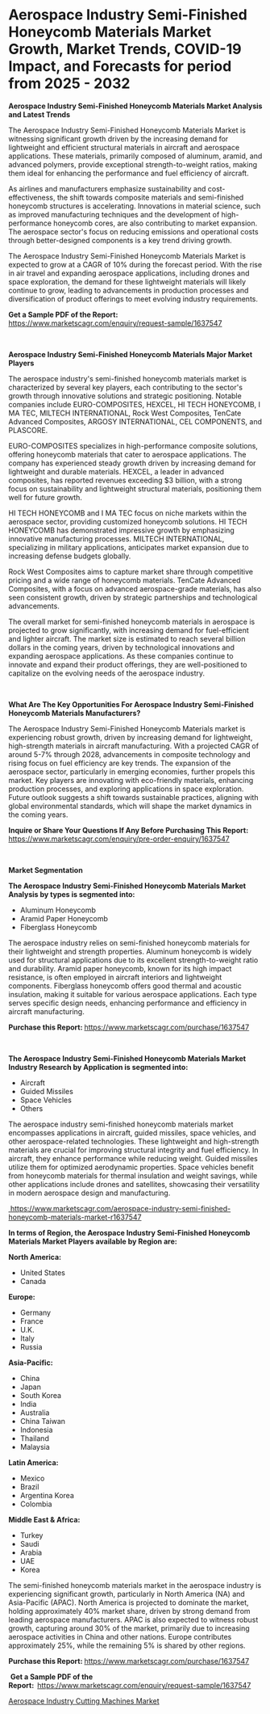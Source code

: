 <p><h1>Aerospace Industry Semi-Finished Honeycomb Materials Market Growth, Market Trends, COVID-19 Impact, and Forecasts for period from 2025 - 2032</h1></p><p><strong>Aerospace Industry Semi-Finished Honeycomb Materials Market Analysis and Latest Trends</strong></p>
<p><p>The Aerospace Industry Semi-Finished Honeycomb Materials Market is witnessing significant growth driven by the increasing demand for lightweight and efficient structural materials in aircraft and aerospace applications. These materials, primarily composed of aluminum, aramid, and advanced polymers, provide exceptional strength-to-weight ratios, making them ideal for enhancing the performance and fuel efficiency of aircraft.</p><p>As airlines and manufacturers emphasize sustainability and cost-effectiveness, the shift towards composite materials and semi-finished honeycomb structures is accelerating. Innovations in material science, such as improved manufacturing techniques and the development of high-performance honeycomb cores, are also contributing to market expansion. The aerospace sector's focus on reducing emissions and operational costs through better-designed components is a key trend driving growth.</p><p>The Aerospace Industry Semi-Finished Honeycomb Materials Market is expected to grow at a CAGR of 10% during the forecast period. With the rise in air travel and expanding aerospace applications, including drones and space exploration, the demand for these lightweight materials will likely continue to grow, leading to advancements in production processes and diversification of product offerings to meet evolving industry requirements.</p></p>
<p><strong>Get a Sample PDF of the Report:&nbsp;</strong> <a href="https://www.marketscagr.com/enquiry/request-sample/1637547?utm_campaign=3249&utm_medium=2&utm_source=Github&utm_content=ia&utm_term=23032025&utm_id=aerospace-industry-semi-finished-honeycomb-materials">https://www.marketscagr.com/enquiry/request-sample/1637547</a></p>
<p>&nbsp;</p>
<p><strong>Aerospace Industry Semi-Finished Honeycomb Materials Major Market Players</strong></p>
<p><p>The aerospace industry's semi-finished honeycomb materials market is characterized by several key players, each contributing to the sector's growth through innovative solutions and strategic positioning. Notable companies include EURO-COMPOSITES, HEXCEL, HI TECH HONEYCOMB, I MA TEC, MILTECH INTERNATIONAL, Rock West Composites, TenCate Advanced Composites, ARGOSY INTERNATIONAL, CEL COMPONENTS, and PLASCORE.</p><p>EURO-COMPOSITES specializes in high-performance composite solutions, offering honeycomb materials that cater to aerospace applications. The company has experienced steady growth driven by increasing demand for lightweight and durable materials. HEXCEL, a leader in advanced composites, has reported revenues exceeding $3 billion, with a strong focus on sustainability and lightweight structural materials, positioning them well for future growth.</p><p>HI TECH HONEYCOMB and I MA TEC focus on niche markets within the aerospace sector, providing customized honeycomb solutions. HI TECH HONEYCOMB has demonstrated impressive growth by emphasizing innovative manufacturing processes. MILTECH INTERNATIONAL, specializing in military applications, anticipates market expansion due to increasing defense budgets globally.</p><p>Rock West Composites aims to capture market share through competitive pricing and a wide range of honeycomb materials. TenCate Advanced Composites, with a focus on advanced aerospace-grade materials, has also seen consistent growth, driven by strategic partnerships and technological advancements.</p><p>The overall market for semi-finished honeycomb materials in aerospace is projected to grow significantly, with increasing demand for fuel-efficient and lighter aircraft. The market size is estimated to reach several billion dollars in the coming years, driven by technological innovations and expanding aerospace applications. As these companies continue to innovate and expand their product offerings, they are well-positioned to capitalize on the evolving needs of the aerospace industry.</p></p>
<p>&nbsp;</p>
<p><strong>What Are The Key Opportunities For Aerospace Industry Semi-Finished Honeycomb Materials Manufacturers?</strong></p>
<p><p>The Aerospace Industry Semi-Finished Honeycomb Materials market is experiencing robust growth, driven by increasing demand for lightweight, high-strength materials in aircraft manufacturing. With a projected CAGR of around 5-7% through 2028, advancements in composite technology and rising focus on fuel efficiency are key trends. The expansion of the aerospace sector, particularly in emerging economies, further propels this market. Key players are innovating with eco-friendly materials, enhancing production processes, and exploring applications in space exploration. Future outlook suggests a shift towards sustainable practices, aligning with global environmental standards, which will shape the market dynamics in the coming years.</p></p>
<p><strong>Inquire or Share Your Questions If Any Before Purchasing This Report:</strong> <a href="https://www.marketscagr.com/enquiry/pre-order-enquiry/1637547?utm_campaign=3249&utm_medium=2&utm_source=Github&utm_content=ia&utm_term=23032025&utm_id=aerospace-industry-semi-finished-honeycomb-materials">https://www.marketscagr.com/enquiry/pre-order-enquiry/1637547</a></p>
<p>&nbsp;</p>
<p><strong>Market Segmentation</strong></p>
<p><strong>The Aerospace Industry Semi-Finished Honeycomb Materials Market Analysis by types is segmented into:</strong></p>
<p><ul><li>Aluminum Honeycomb</li><li>Aramid Paper Honeycomb</li><li>Fiberglass Honeycomb</li></ul></p>
<p><p>The aerospace industry relies on semi-finished honeycomb materials for their lightweight and strength properties. Aluminum honeycomb is widely used for structural applications due to its excellent strength-to-weight ratio and durability. Aramid paper honeycomb, known for its high impact resistance, is often employed in aircraft interiors and lightweight components. Fiberglass honeycomb offers good thermal and acoustic insulation, making it suitable for various aerospace applications. Each type serves specific design needs, enhancing performance and efficiency in aircraft manufacturing.</p></p>
<p><strong>Purchase this Report:&nbsp;</strong><a href="https://www.marketscagr.com/purchase/1637547?utm_campaign=3249&utm_medium=2&utm_source=Github&utm_content=ia&utm_term=23032025&utm_id=aerospace-industry-semi-finished-honeycomb-materials">https://www.marketscagr.com/purchase/1637547</a></p>
<p>&nbsp;</p>
<p><strong>The Aerospace Industry Semi-Finished Honeycomb Materials Market Industry Research by Application is segmented into:</strong></p>
<p><ul><li>Aircraft</li><li>Guided Missiles</li><li>Space Vehicles</li><li>Others</li></ul></p>
<p><p>The aerospace industry semi-finished honeycomb materials market encompasses applications in aircraft, guided missiles, space vehicles, and other aerospace-related technologies. These lightweight and high-strength materials are crucial for improving structural integrity and fuel efficiency. In aircraft, they enhance performance while reducing weight. Guided missiles utilize them for optimized aerodynamic properties. Space vehicles benefit from honeycomb materials for thermal insulation and weight savings, while other applications include drones and satellites, showcasing their versatility in modern aerospace design and manufacturing.</p></p>
<p><a href="https://www.marketscagr.com/aerospace-industry-semi-finished-honeycomb-materials-market-r1637547?utm_campaign=3249&utm_medium=2&utm_source=Github&utm_content=ia&utm_term=23032025&utm_id=aerospace-industry-semi-finished-honeycomb-materials">&nbsp;https://www.marketscagr.com/aerospace-industry-semi-finished-honeycomb-materials-market-r1637547</a></p>
<p><strong>In terms of Region, the Aerospace Industry Semi-Finished Honeycomb Materials Market Players available by Region are:</strong></p>
<p>
    <p> <strong> North America: </strong>
        <ul>
            <li>United States</li>
            <li>Canada</li>
        </ul>
        </p> 
    <p> <strong> Europe: </strong>
        <ul>
            <li>Germany</li>
            <li>France</li>
            <li>U.K.</li>
            <li>Italy</li>
            <li>Russia</li>
        </ul>
        </p> 
    <p> <strong> Asia-Pacific: </strong>
        <ul>
            <li>China</li>
            <li>Japan</li>
            <li>South Korea</li>
            <li>India</li>
            <li>Australia</li>
            <li>China Taiwan</li>
            <li>Indonesia</li>
            <li>Thailand</li>
            <li>Malaysia</li>
        </ul>
        </p> 
    <p> <strong> Latin America: </strong>
        <ul>
            <li>Mexico</li>
            <li>Brazil</li>
            <li>Argentina Korea</li>
            <li>Colombia</li>
        </ul>
        </p> 
    <p> <strong> Middle East & Africa: </strong>
        <ul>
            <li>Turkey</li>
            <li>Saudi</li>
            <li>Arabia</li>
            <li>UAE</li>
            <li>Korea</li>
        </ul>
    </p>
    </p>
<p><p>The semi-finished honeycomb materials market in the aerospace industry is experiencing significant growth, particularly in North America (NA) and Asia-Pacific (APAC). North America is projected to dominate the market, holding approximately 40% market share, driven by strong demand from leading aerospace manufacturers. APAC is also expected to witness robust growth, capturing around 30% of the market, primarily due to increasing aerospace activities in China and other nations. Europe contributes approximately 25%, while the remaining 5% is shared by other regions.</p></p>
<p><strong>Purchase this Report: </strong><a href="https://www.marketscagr.com/purchase/1637547?utm_campaign=3249&utm_medium=2&utm_source=Github&utm_content=ia&utm_term=23032025&utm_id=aerospace-industry-semi-finished-honeycomb-materials">https://www.marketscagr.com/purchase/1637547</a></p>
<p>&nbsp;<strong>Get a Sample PDF of the Report:&nbsp;&nbsp;</strong><a href="https://www.marketscagr.com/enquiry/request-sample/1637547?utm_campaign=3249&utm_medium=2&utm_source=Github&utm_content=ia&utm_term=23032025&utm_id=aerospace-industry-semi-finished-honeycomb-materials">https://www.marketscagr.com/enquiry/request-sample/1637547</a></p>
<p><strong></strong></p>
<p><p><a href="https://github.com/dushornerfe/Market-Research-Report-List-1/blob/main/aerospace-industry-cutting-machines-market.md?utm_campaign=3249&utm_medium=2&utm_source=Github&utm_content=ia&utm_term=23032025&utm_id=aerospace-industry-semi-finished-honeycomb-materials">Aerospace Industry Cutting Machines Market</a></p></p>